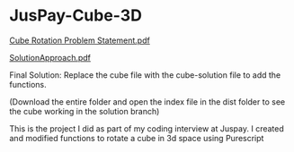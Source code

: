 # JusPay-Cube-3D


[Cube Rotation Problem Statement.pdf](https://github.com/user-attachments/files/19922959/Cube.Rotation.Problem.Statement_new.docx.2.pdf)

[SolutionApproach.pdf](https://github.com/user-attachments/files/19922964/Cube.Rotation.-.Harsha.pdf)

Final Solution: Replace the cube file with the cube-solution file to add the functions.

(Download the entire folder and open the index file in the dist folder to see the cube working in the solution branch)

This is the project I did as part of my coding interview at Juspay. I created and modified functions to rotate a cube in 3d space using Purescript 
